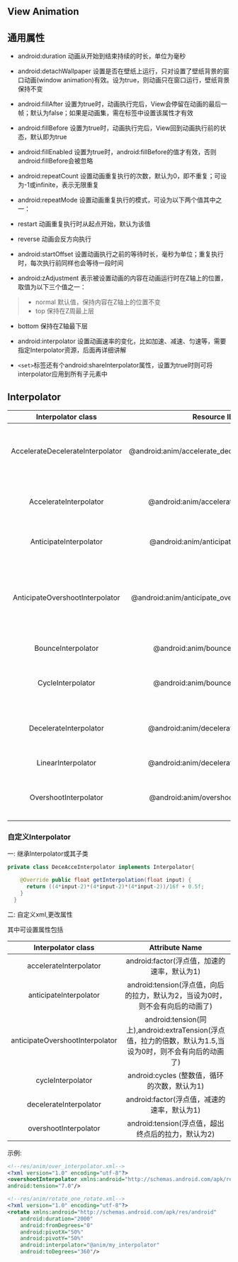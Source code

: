 View Animation
------------------

## 通用属性

- android:duration 动画从开始到结束持续的时长，单位为毫秒
- android:detachWallpaper 设置是否在壁纸上运行，只对设置了壁纸背景的窗口动画(window animation)有效。设为true，则动画只在窗口运行，壁纸背景保持不变
- android:fillAfter 设置为true时，动画执行完后，View会停留在动画的最后一帧；默认为false；如果是动画集，需在<set>标签中设置该属性才有效
- android:fillBefore 设置为true时，动画执行完后，View回到动画执行前的状态，默认即为true
- android:fillEnabled 设置为true时，android:fillBefore的值才有效，否则android:fillBefore会被忽略
- android:repeatCount 设置动画重复执行的次数，默认为0，即不重复；可设为-1或infinite，表示无限重复
- android:repeatMode 设置动画重复执行的模式，可设为以下两个值其中之一：

- restart 动画重复执行时从起点开始，默认为该值
- reverse 动画会反方向执行
- android:startOffset 设置动画执行之前的等待时长，毫秒为单位；重复执行时，每次执行前同样也会等待一段时间

- android:zAdjustment 表示被设置动画的内容在动画运行时在Z轴上的位置，取值为以下三个值之一：

>- normal 默认值，保持内容在Z轴上的位置不变
>- top 保持在Z周最上层
- bottom 保持在Z轴最下层

- android:interpolator 设置动画速率的变化，比如加速、减速、匀速等，需要指定Interpolator资源，后面再详细讲解

- `<set>`标签还有个android:shareInterpolator属性，设置为true时则可将interpolator应用到所有子元素中

## Interpolator


|Interpolator class |	Resource ID	| Description|
|:--------:|:--------:|:--------:|
|AccelerateDecelerateInterpolator	|@android:anim/accelerate_decelerate_interpolator	|在动画开始与结束时速率改变比较慢，在中间的时候加速|
|AccelerateInterpolator	|@android:anim/accelerate_interpolator	|在动画开始时速率改变比较慢，然后开始加速|
|AnticipateInterpolator	|@android:anim/anticipate_interpolator	|动画开始的时候向后然后往前抛|
|AnticipateOvershootInterpolator|	@android:anim/anticipate_overshoot_interpolator	|动画开始的时候向后然后向前抛，会抛超过目标值后再返回到最后的值|
|BounceInterpolator	|@android:anim/bounce_interpolator	|动画结束的时候会弹跳|
|CycleInterpolator	|@android:anim/bounce_interpolator	|动画循环做周期运动，速率改变沿着正弦曲线|
|DecelerateInterpolator	|@android:anim/decelerate_interpolator	|在动画开始时速率改变比较快，然后开始减速|
|LinearInterpolator	|@android:anim/decelerate_interpolator	|动画匀速播放|
|OvershootInterpolator|	@android:anim/overshoot_interpolator	|动画向前抛，会抛超过最后值，然后再返回|

### 自定义Interpolator

一: 继承Interpolator或其子类

```java
private class DeceAcceInterpolator implements Interpolator{

    @Override public float getInterpolation(float input) {
      return ((4*input-2)*(4*input-2)*(4*input-2))/16f + 0.5f;
    }
  }
```

二: 自定义xml,更改属性

其中可设置属性包括

|Interpolator class |	Attribute Name	| 
|:--------:|:--------:|
|accelerateInterpolator|android:factor(浮点值，加速的速率，默认为1)|
|anticipateInterpolator|android:tension(浮点值，向后的拉力，默认为2，当设为0时，则不会有向后的动画了)                  |
|anticipateOvershootInterpolator|android:tension(同上),android:extraTension(浮点值，拉力的倍数，默认为1.5,当设为0时，则不会有向后的动画了)|
|cycleInterpolator|android:cycles (整数值，循环的次数，默认为1)|
|decelerateInterpolator|android:factor(浮点值，减速的速率，默认为1)|
|overshootInterpolator|android:tension(浮点值，超出终点后的拉力，默认为2)|

示例:

```xml
<!--res/anim/over_interpolator.xml-->
<?xml version="1.0" encoding="utf-8"?>
<overshootInterpolator xmlns:android="http://schemas.android.com/apk/res/android"
android:tension="7.0"/>

<!--res/anim/rotate_one_rotate.xml-->
<?xml version="1.0" encoding="utf-8"?>
<rotate xmlns:android="http://schemas.android.com/apk/res/android"
    android:duration="2000"
    android:fromDegrees="0"
    android:pivotX="50%"
    android:pivotY="50%"
    android:interpolator="@anim/my_interpolator" 
    android:toDegrees="360"/>
```

